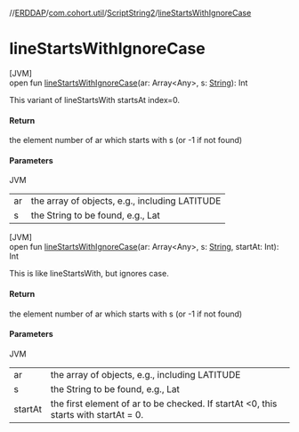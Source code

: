 //[ERDDAP](../../../index.md)/[com.cohort.util](../index.md)/[ScriptString2](index.md)/[lineStartsWithIgnoreCase](line-starts-with-ignore-case.md)

# lineStartsWithIgnoreCase

[JVM]\
open fun [lineStartsWithIgnoreCase](line-starts-with-ignore-case.md)(ar: Array&lt;Any&gt;, s: [String](https://docs.oracle.com/en/java/javase/21/docs/api/java.base/java/lang/String.html)): Int

This variant of lineStartsWith startsAt index=0.

#### Return

the element number of ar which starts with s (or -1 if not found)

#### Parameters

JVM

| | |
|---|---|
| ar | the array of objects, e.g., including LATITUDE |
| s | the String to be found, e.g., Lat |

[JVM]\
open fun [lineStartsWithIgnoreCase](line-starts-with-ignore-case.md)(ar: Array&lt;Any&gt;, s: [String](https://docs.oracle.com/en/java/javase/21/docs/api/java.base/java/lang/String.html), startAt: Int): Int

This is like lineStartsWith, but ignores case.

#### Return

the element number of ar which starts with s (or -1 if not found)

#### Parameters

JVM

| | |
|---|---|
| ar | the array of objects, e.g., including LATITUDE |
| s | the String to be found, e.g., Lat |
| startAt | the first element of ar to be checked. If startAt &lt;0, this starts with startAt = 0. |